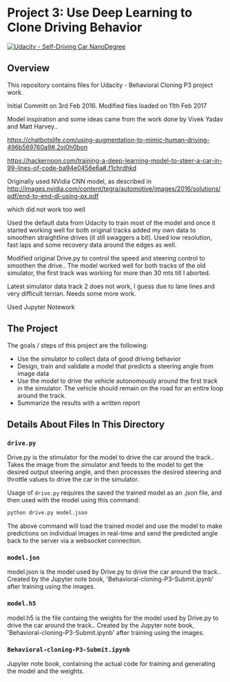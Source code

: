 # Project 3: Use Deep Learning to Clone Driving Behavior

[![Udacity - Self-Driving Car NanoDegree](https://s3.amazonaws.com/udacity-sdc/github/shield-carnd.svg)](http://www.udacity.com/drive)

Overview
---
This repository contains files for Udacity - Behavioral Cloning P3 project work.

Initial Committ on 3rd Feb 2016. Modified files loaded on 11th Feb 2017

Model inspiration and some ideas came from the work done by Vivek Yadav and Matt Harvey..

https://chatbotslife.com/using-augmentation-to-mimic-human-driving-496b569760a9#.2oj0h0bon

https://hackernoon.com/training-a-deep-learning-model-to-steer-a-car-in-99-lines-of-code-ba94e0456e6a#.f1chrdhkd

Originally used NVidia CNN model, as described in http://images.nvidia.com/content/tegra/automotive/images/2016/solutions/pdf/end-to-end-dl-using-px.pdf

which did not work too well

Used the default data from Udacity to train most of the model and once it started working well for both original tracks added my own data to smoothen straightline drives (it stll swaggers a bit). Used low resolution, fast laps and some recovery data around the edges as well.

Modified original Drive.py to control the speed and steering control to smoothen the drive.. The model worked well for both tracks of the old simulator, the first track was working for more than 30 mts till I aborted.

Latest simulator data track 2 does not work, I guess due to lane lines and very difficult terrian. Needs some more work.

Used Jupyter Notework

The Project
---
The goals / steps of this project are the following:
* Use the simulator to collect data of good driving behavior 
* Design, train and validate a model that predicts a steering angle from image data
* Use the model to drive the vehicle autonomously around the first track in the simulator. The vehicle should remain on the road for an entire loop around the track.
* Summarize the results with a written report


## Details About Files In This Directory

### `drive.py`

Drive.py is the stimulator for the model to drive the car around the track.. Takes the image from the simulator and feeds to the model to get the desired output steering angle, and then processes the desired steering and throttle values to drive the
car in the simulator.

Usage of `drive.py` requires the saved the trained model as an .json file, and then used with the model using this command:

```sh
python drive.py model.json
```

The above command will load the trained model and use the model to make predictions on individual images in real-time and send the predicted angle back to the server via a websocket connection.

### `model.jon`

model.json is the model used by Drive.py to drive the car around the track.. Created by the Jupyter note book, 'Behavioral-cloning-P3-Submit.ipynb' after training using the images. 

### `model.h5`

model.h5 is the file containg the weights for the model used by Drive.py to drive the car around the track.. Created by the Jupyter note book, 'Behavioral-cloning-P3-Submit.ipynb' after training using the images. 

### `Behavioral-cloning-P3-Submit.ipynb`

Jupyter note book, containing the actual code for training and generating the model and the weights.
